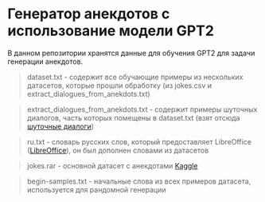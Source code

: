 # Генератор анекдотов с использование модели GPT2

В данном репозитории хранятся данные для обучения GPT2 для задачи генерации анекдотов.

> dataset.txt -  содержит все обучающие примеры из нескольких датасетов, которые прошли обработку (из jokes.csv и extract_dialogues_from_anekdots.txt)

> extract_dialogues_from_anekdots.txt -  содержит примеры шуточных диалогов, часть которых помещены в dataset.txt (взят отсюда [шуточные диалоги](https://github.com/Koziev/NLP_Datasets/blob/master/Conversations/Data/extract_dialogues_from_anekdots.tar.xz))

> ru.txt - словарь русских слов, который предоставляет LibreOffice ([LibreOffice](https://download.documentfoundation.org/libreoffice/src/7.4.2/libreoffice-dictionaries-7.4.2.3.tar.xz?idx=2)),  он был дополнен словами из датасетов

> jokes.rar - основной датасет с анекдотами [Kaggle](https://www.kaggle.com/datasets/konstantinalbul/russian-jokes)

> begin-samples.txt - начальные слова из всех примеров датасета, используется для рандомной генерации
